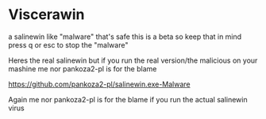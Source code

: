 # Viscerawin
a salinewin like "malware" that's safe this is a beta so keep that in mind press q or esc to stop the "malware"

Heres the real salinewin but if you run the real version/the malicious on your mashine me nor pankoza2-pl is for the blame 

https://github.com/pankoza2-pl/salinewin.exe-Malware

Again me nor pankoza2-pl is for the blame if you run the actual salinewin virus
